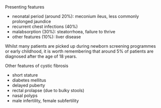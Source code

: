 Presenting features  
* neonatal period (around 20%): meconium ileus, less commonly prolonged jaundice
* recurrent chest infections (40%)
* malabsorption (30%): steatorrhoea, failure to thrive
* other features (10%): liver disease

  
Whilst many patients are picked up during newborn screening programmes or early childhood, it is worth remembering that around 5% of patients are diagnosed after the age of 18 years.  
  
Other features of cystic fibrosis  
* short stature
* diabetes mellitus
* delayed puberty
* rectal prolapse (due to bulky stools)
* nasal polyps
* male infertility, female subfertility
